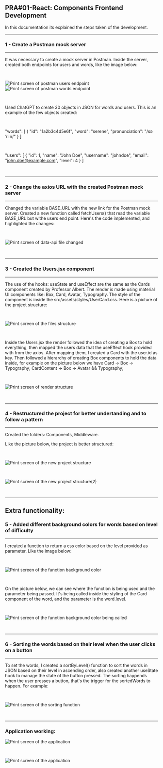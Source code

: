 ## PRA#01-React: Components Frontend Development

In this documentation its explained the steps taken of the development.

---

### 1 - Create a Postman mock server

---

It was necessary to create a mock server in Postman. Inside the server, created both endpoints for users and words, like the image below:

<br>

![Print screen of postman users endpoint](Postman-users-endpoint.png "Users endpoint")
![Print screen of postman words endpoint](Postman-words-endpoint.png "Words endpoint")

<br>

Used ChatGPT to create 30 objects in JSON for words and users.
This is an example of the few objects created:

<br>

"words": [
        {
            "id": "1a2b3c4d5e6f",
            "word": "serene",
            "pronunciation": "/səˈriːn/"
        }
]

<br>

"users": [
        {
            "id": 1,
            "name": "John Doe",
            "username": "johndoe",
            "email": "john.doe@example.com",
            "level": 4
        }
]

<br>

---

### 2 - Change the axios URL with the created Postman mock server

---

Changed the variable BASE_URL with the new link for the Postman mock server.
Created a new function called fetchUsers() that read the variable BASE_URL but withe users end point.
Here's the code implemented, and highlighted the changes:

<br>

![Print screen of data-api file changed](data-api-file-changed.png "data-api file changed")

<br>

---

### 3 - Created the Users.jsx component

---

The use of the hooks: useState and useEffect are the same as the Cards component created by Professor Albert. The render is made using material UI components like: Box, Card, Avatar, Typography. The style of the component is inside the src/assets/styles/UserCard.css. Here is a picture of the project structure:

<br>

![Print screen of the files structure](files-structure.png "project structure")

<br>

Inside the Users.jsx the render followed the idea of creating a Box to hold everything, then mapped the users data that the useEffect hook provided with from the axios. After mapping them, I created a Card with the user.id as key. Then followed a hierarchy of creating Box components to hold the data inside, for example on the picture below we have Card -> Box -> Typography; CardContent -> Box -> Avatar && Typography;

<br>

![Print screen of render structure](render-structure.png "render structure")

<br>

---

### 4 - Restructured the project for better undertanding and to follow a pattern

---

Created the folders: Components, Middleware.

Like the picture below, the project is better structured:

<br>

![Print screen of the new project structure](new-project-structure.png "new project structure")

<br>

![Print screen of the new project structure(2)](new-project-structure(2).png "new project structure(2)")

<br>

---

## Extra functionality:

### 5 - Added different background colors for words based on level of difficulty

---

I created a function to return a css color based on the level provided as parameter. Like the image below:

<br>

![Print screen of the function background color](function-background-color.png "function background color")

<br>

On the picture below, we can see where the function is being used and the parameter being passed. It's being called inside the styling of the Card component of the word, and the parameter is the word.level.

<br>

![Print screen of the function background color being called](function-background-color-being-called.png "function background color being called")

<br>

--- 

### 6 - Sorting the words based on their level when the user clicks on a button

---

To set the words, I created a sortByLevel() function to sort the words in JSON based on their level in ascending order, also created another useState hook to manage the state of the button pressed. The sorting happends when the user presses a button, that's the trigger for the sortedWords to happen. For example:

<br>

![Print screen of the sorting function](sorting-function.png "sorting function")

<br>

---

### Application working:


![Print screen of the application](non-sorted-main-screen.png "application")

<br>


![Print screen of the application](sorted-main-screen.png "application")
